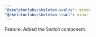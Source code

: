 ```yaml
---
"@skeletonlabs/skeleton-svelte": minor
"@skeletonlabs/skeleton-react": minor
---
```


Feature: Added the Switch component.

